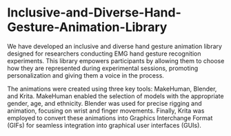 # Inclusive-and-Diverse-Hand-Gesture-Animation-Library

We have developed an inclusive and diverse hand gesture animation library designed for researchers conducting EMG hand gesture recognition experiments. This library empowers participants by allowing them to choose how they are represented during experimental sessions, promoting personalization and giving them a voice in the process.

The animations were created using three key tools: MakeHuman, Blender, and Krita. MakeHuman enabled the selection of models with the appropriate gender, age, and ethnicity. Blender was used for precise rigging and animation, focusing on wrist and finger movements. Finally, Krita was employed to convert these animations into Graphics Interchange Format (GIFs) for seamless integration into graphical user interfaces (GUIs).

